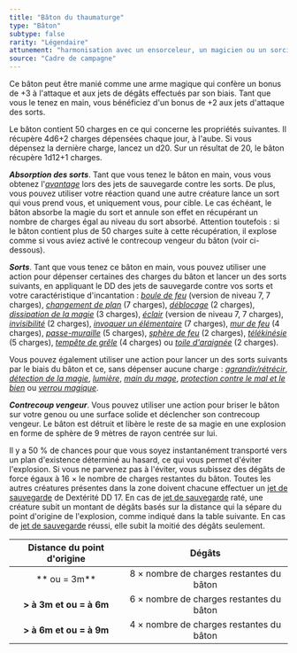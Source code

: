 ```yaml
---
title: "Bâton du thaumaturge"
type: "Bâton"
subtype: false
rarity: "Légendaire"
attunement: "harmonisation avec un ensorceleur, un magicien ou un sorcier exigée"
source: "Cadre de campagne"
---
```

Ce bâton peut être manié comme une arme magique qui confère un bonus de +3 à l'attaque et aux jets de dégâts effectués par son biais. Tant que vous le tenez en main, vous bénéficiez d'un bonus de +2 aux jets d'attaque des sorts.

Le bâton contient 50 charges en ce qui concerne les propriétés suivantes. Il récupère 4d6+2 charges dépensées chaque jour, à l'aube. Si vous dépensez la dernière charge, lancez un d20. Sur un résultat de 20, le bâton récupère 1d12+1 charges.

***Absorption des sorts***. Tant que vous tenez le bâton en main, vous vous obtenez l'[_avantage_](/utiliser-les-caracteristiques/#avantage-et-desavantage) lors des jets de sauvegarde contre les sorts. De plus, vous pouvez utiliser votre réaction quand une autre créature lance un sort qui vous prend vous, et uniquement vous, pour cible. Le cas échéant, le bâton absorbe la magie du sort et annule son effet en récupérant un nombre de charges égal au niveau du sort absorbé. Attention toutefois : si le bâton contient plus de 50 charges suite à cette récupération, il explose comme si vous aviez activé le contrecoup vengeur du bâton (voir ci-dessous).

***Sorts***. Tant que vous tenez ce bâton en main, vous pouvez utiliser une action pour dépenser certaines des charges du bâton et lancer un des sorts suivants, en appliquant le DD des jets de sauvegarde contre vos sorts et votre caractéristique d'incantation : [_boule de feu_](/grimoire/boule-de-feu/) (version de niveau 7, 7 charges), [_changement de plan_](/grimoire/changement-de-plan/) (7 charges), [_déblocage_](/grimoire/deblocage/) (2 charges), [_dissipation de la magie_](/grimoire/dissipation-de-la-magie/) (3 charges), [_éclair_](/grimoire/eclair/) (version de niveau 7, 7 charges), [_invisibilité_](/grimoire/invisibilite/) (2 charges), [_invoquer un élémentaire_](/grimoire/invoquer-un-elementaire/) (7 charges), [_mur de feu_](/grimoire/mur-de-feu/) (4 charges), [_passe-muraille_](/grimoire/passe-muraille/) (5 charges), [_sphère de feu_](/grimoire/sphere-de-feu/) (2 charges), [_télékinésie_](/grimoire/telekinesie/) (5 charges), [_tempête de grêle_](/grimoire/tempete-de-grele/) (4 charges) ou [_toile d'araignée_](/grimoire/toile-d-araignee/) (2 charges).

Vous pouvez également utiliser une action pour lancer un des sorts suivants par le biais du bâton et ce, sans dépenser aucune charge : [_agrandir/rétrécir_](/grimoire/agrandir-retrecir/), [_détection de la magie_](/grimoire/detection-de-la-magie/), [_lumière_](/grimoire/lumiere/), [_main du mage_](/grimoire/main-du-mage/), [_protection contre le mal et le bien_](/grimoire/protection-contre-le-mal-et-le-bien/) ou [_verrou magique_](/grimoire/verrou-magique/).

***Contrecoup vengeur***. Vous pouvez utiliser une action pour briser le bâton sur votre genou ou une surface solide et déclencher son contrecoup vengeur. Le bâton est détruit et libère le reste de sa magie en une explosion en forme de sphère de 9 mètres de rayon centrée sur lui.

Il y a 50 % de chances pour que vous soyez instantanément transporté vers un plan d'existence déterminé au hasard, ce qui vous permet d'éviter l'explosion. Si vous ne parvenez pas à l'éviter, vous subissez des dégâts de force égaux à 16 × le nombre de charges restantes du bâton. Toutes les autres créatures présentes dans la zone doivent chacune effectuer un [jet de sauvegarde](/utiliser-les-caracteristiques/#jets-de-sauvegarde) de Dextérité DD 17. En cas de [jet de sauvegarde](/utiliser-les-caracteristiques/#jets-de-sauvegarde) raté, une créature subit un montant de dégâts basés sur la distance qui la sépare du point d'origine de l'explosion, comme indiqué dans la table suivante. En cas de [jet de sauvegarde](/utiliser-les-caracteristiques/#jets-de-sauvegarde) réussi, elle subit la moitié des dégâts seulement.

|Distance du point d'origine|Dégâts|
|:-:|:-:|
|** ou = 3m**|8 × nombre de charges restantes du bâton|
|**&gt; à 3m et  ou = à 6m**|6 × nombre de charges restantes du bâton|
|**&gt; à 6m et  ou = à 9m**|4 × nombre de charges restantes du bâton|
